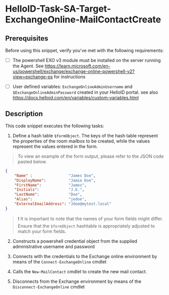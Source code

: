 
# HelloID-Task-SA-Target-ExchangeOnline-MailContactCreate

## Prerequisites
Before using this snippet, verify you've met with the following requirements:
- [ ] The powershell EXO v3 module must be installed on the server running the Agent. See
https://learn.microsoft.com/en-us/powershell/exchange/exchange-online-powershell-v2?view=exchange-ps for instructions

- [ ] User defined variables: `ExchangeOnlineAdminUsername` and `$ExchangeOnlineAdminPassword` created in your HelloID portal.
  see also https://docs.helloid.com/en/variables/custom-variables.html

## Description

This code snippet executes the following tasks:

1. Define a hash table `$formObject`. The keys of the hash table represent the properties of the room mailbox to be created, while the values represent the values entered in the form.

> To view an example of the form output, please refer to the JSON code pasted below.

```json
{
    "Name" :                "James Doe",
    "DisplayName":          "Jamie Doe",
    "FirstName":            "James",
    "Initials":             "J.E.",
    "LastName":             "Doe",
    "Alias":                "jedoe",
    "ExternalEmailAddress": "Jdoe@mytest.local"
}
```

> :exclamation: It is important to note that the names of your form fields might differ. Ensure that the `$formObject` hashtable is appropriately adjusted to match your form fields.

2. Constructs a powershell credential object from the supplied administrative username and password

3. Connects with the credentials to the Exchange online environment by means of the `Connect-ExchangeOnline` cmdlet

4. Calls the `New-MailContact` cmdlet to create the new mail contact.

5. Disconnects from the Exchange environment by means of the `Disconnect-ExchangeOnline` cmdlet
